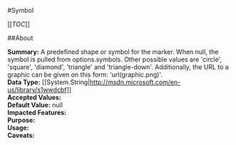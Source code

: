 #Symbol

[[_TOC_]]

##About

**Summary:**  A predefined shape or symbol for the marker. When null, the symbol is pulled from options.symbols. Other possible values are 'circle', 'square', 'diamond', 'triangle' and 'triangle-down'. Additionally, the URL to a graphic can be given on this form: 'url(graphic.png)'.   
**Data Type:** [[System.String|http://msdn.microsoft.com/en-us/library/s1wwdcbf]]  
**Accepted Values:**   
**Default Value:** null  
**Impacted Features:**   
**Purpose:**   
**Usage:**   
**Caveats:**   

